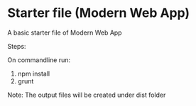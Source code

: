 # Starter file (Modern Web App)
A basic starter file of Modern Web App

Steps:

On commandline run:
1. npm install
2. grunt

Note: The output files will be created under dist folder